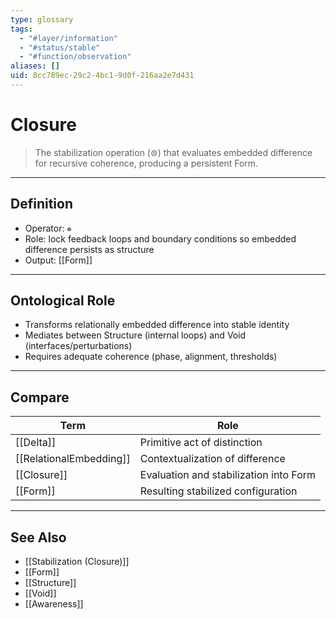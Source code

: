 ```yaml
---
type: glossary
tags:
  - "#layer/information"
  - "#status/stable"
  - "#function/observation"
aliases: []
uid: 8cc789ec-29c2-4bc1-9d0f-216aa2e7d431
---
```


# Closure

> The stabilization operation (⊚) that evaluates embedded difference for recursive coherence, producing a persistent Form.

---

## Definition

- Operator: `⊚`
- Role: lock feedback loops and boundary conditions so embedded difference persists as structure
- Output: [[Form]]

---

## Ontological Role

- Transforms relationally embedded difference into stable identity
- Mediates between Structure (internal loops) and Void (interfaces/perturbations)
- Requires adequate coherence (phase, alignment, thresholds)

---

## Compare

| Term       | Role                                  |
|------------|---------------------------------------|
| [[Delta]]  | Primitive act of distinction           |
| [[RelationalEmbedding]] | Contextualization of difference |
| [[Closure]] | Evaluation and stabilization into Form |
| [[Form]]   | Resulting stabilized configuration     |

---

## See Also

- [[Stabilization (Closure)]]
- [[Form]]
- [[Structure]]
- [[Void]]
- [[Awareness]]

